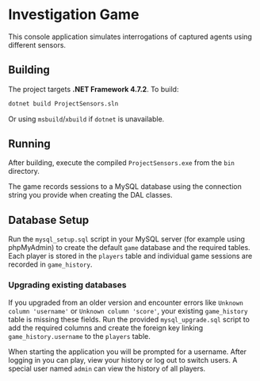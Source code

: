 # Investigation Game

This console application simulates interrogations of captured agents using different sensors.

## Building

The project targets **.NET Framework 4.7.2**. To build:

```sh
dotnet build ProjectSensors.sln
```

Or using `msbuild`/`xbuild` if `dotnet` is unavailable.

## Running

After building, execute the compiled `ProjectSensors.exe` from the `bin` directory.

The game records sessions to a MySQL database using the connection string you provide when creating the DAL classes.

## Database Setup

Run the `mysql_setup.sql` script in your MySQL server (for example using phpMyAdmin) to create the default `game` database and the required tables. Each player is stored in the `players` table and individual game sessions are recorded in `game_history`.

### Upgrading existing databases

If you upgraded from an older version and encounter errors like `Unknown column 'username'` or `Unknown column 'score'`, your existing `game_history` table is missing these fields. Run the provided `mysql_upgrade.sql` script to add the required columns and create the foreign key linking `game_history.username` to the `players` table.

When starting the application you will be prompted for a username. After logging in you can play, view your history or log out to switch users. A special user named `admin` can view the history of all players.
